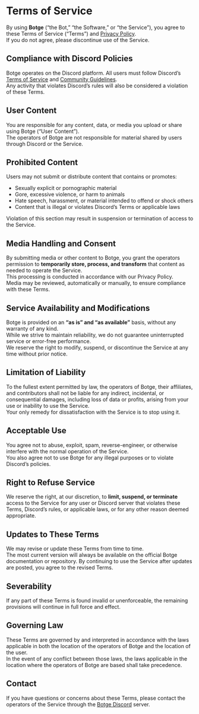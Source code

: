 # Terms of Service

By using **Botge** (“the Bot,” “the Software,” or “the Service”), you agree to these Terms of Service (“Terms”) and [Privacy Policy](https://github.com/Tresster/Botge/blob/main/PRIVACY.md).  
If you do not agree, please discontinue use of the Service.

## Compliance with Discord Policies

Botge operates on the Discord platform. All users must follow Discord’s [Terms of Service](https://discord.com/terms) and [Community Guidelines](https://discord.com/guidelines).  
Any activity that violates Discord’s rules will also be considered a violation of these Terms.

## User Content

You are responsible for any content, data, or media you upload or share using Botge (“User Content”).  
The operators of Botge are not responsible for material shared by users through Discord or the Service.

## Prohibited Content

Users may not submit or distribute content that contains or promotes:

- Sexually explicit or pornographic material
- Gore, excessive violence, or harm to animals
- Hate speech, harassment, or material intended to offend or shock others
- Content that is illegal or violates Discord’s Terms or applicable laws

Violation of this section may result in suspension or termination of access to the Service.

## Media Handling and Consent

By submitting media or other content to Botge, you grant the operators permission to **temporarily store, process, and transform** that content as needed to operate the Service.  
This processing is conducted in accordance with our Privacy Policy.  
Media may be reviewed, automatically or manually, to ensure compliance with these Terms.

## Service Availability and Modifications

Botge is provided on an **“as is” and “as available”** basis, without any warranty of any kind.  
While we strive to maintain reliability, we do not guarantee uninterrupted service or error-free performance.  
We reserve the right to modify, suspend, or discontinue the Service at any time without prior notice.

## Limitation of Liability

To the fullest extent permitted by law, the operators of Botge, their affiliates, and contributors shall not be liable for any indirect, incidental, or consequential damages, including loss of data or profits, arising from your use or inability to use the Service.  
Your only remedy for dissatisfaction with the Service is to stop using it.

## Acceptable Use

You agree not to abuse, exploit, spam, reverse-engineer, or otherwise interfere with the normal operation of the Service.  
You also agree not to use Botge for any illegal purposes or to violate Discord’s policies.

## Right to Refuse Service

We reserve the right, at our discretion, to **limit, suspend, or terminate** access to the Service for any user or Discord server that violates these Terms, Discord’s rules, or applicable laws, or for any other reason deemed appropriate.

## Updates to These Terms

We may revise or update these Terms from time to time.  
The most current version will always be available on the official Botge documentation or repository.
By continuing to use the Service after updates are posted, you agree to the revised Terms.

## Severability

If any part of these Terms is found invalid or unenforceable, the remaining provisions will continue in full force and effect.

## Governing Law

These Terms are governed by and interpreted in accordance with the laws applicable in both the location of the operators of Botge and the location of the user.  
In the event of any conflict between those laws, the laws applicable in the location where the operators of Botge are based shall take precedence.

## Contact

If you have questions or concerns about these Terms, please contact the operators of the Service through the [Botge Discord](https://discord.gg/tMZ79dym) server.
